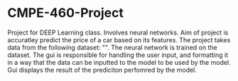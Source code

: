 # CMPE-460-Project
Project for DEEP Learning class. Involves neural networks. Aim of project is accuratley predict the price of a car based on its features.
The project takes data from the following dataset: "". The neural network is trained on the dataset. The gui is responsible for handling the user input, and formatting it in a way that the data can be inputted to the model to be used by the model.
Gui displays the result of the prediciton perfomred by the model.
